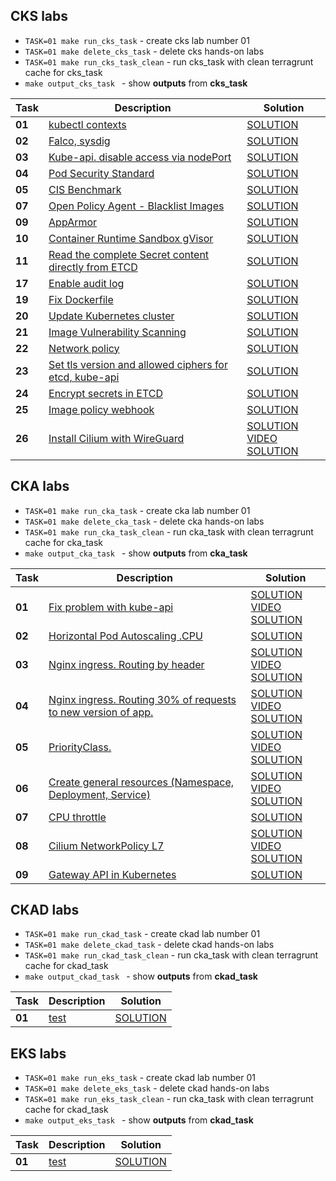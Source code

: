 ## CKS labs
- ``TASK=01 make run_cks_task`` - create cks lab number 01
- ``TASK=01 make delete_cks_task`` - delete cks hands-on labs
- ``TASK=01 make run_cks_task_clean`` - run cks_task with clean terragrunt cache  for  cks_task
- ``make output_cks_task `` - show **outputs** from   **cks_task**



| Task   | Description                                                                                        | Solution                                                                                                         |
|--------|----------------------------------------------------------------------------------------------------|------------------------------------------------------------------------------------------------------------------|
| **01** | [kubectl contexts](..%2Ftasks%2Fcks%2Flabs%2F01%2FREADME.MD)                                       | [SOLUTION](..%2Ftasks%2Fcks%2Flabs%2F01%2FSOLUTION.MD)                                                           |
| **02** | [Falco, sysdig](..%2Ftasks%2Fcks%2Flabs%2F02%2FREADME.MD)                                          | [SOLUTION](..%2Ftasks%2Fcks%2Flabs%2F02%2FSOLUTION.MD)                                                           |
| **03** | [Kube-api. disable access via nodePort](..%2Ftasks%2Fcks%2Flabs%2F03%2FREADME.MD)                  | [SOLUTION](..%2Ftasks%2Fcks%2Flabs%2F03%2FSOLUTION.MD)                                                           |
| **04** | [Pod Security Standard](..%2Ftasks%2Fcks%2Flabs%2F04%2FREADME.MD)                                  | [SOLUTION](..%2Ftasks%2Fcks%2Flabs%2F04%2FSOLUTION.MD)                                                           |
| **05** | [CIS Benchmark](..%2Ftasks%2Fcks%2Flabs%2F05%2FREADME.MD)                                          | [SOLUTION](..%2Ftasks%2Fcks%2Flabs%2F05%2FSOLUTION.MD)                                                           |
| **07** | [Open Policy Agent - Blacklist Images](..%2Ftasks%2Fcks%2Flabs%2F07%2FREADME.MD)                   | [SOLUTION](..%2Ftasks%2Fcks%2Flabs%2F07%2FSOLUTION.MD)                                                           |
| **09** | [AppArmor](..%2Ftasks%2Fcks%2Flabs%2F09%2FREADME.MD)                                               | [SOLUTION](..%2Ftasks%2Fcks%2Flabs%2F09%2FSOLUTION.MD)                                                           |
| **10** | [Container Runtime Sandbox gVisor](..%2Ftasks%2Fcks%2Flabs%2F10%2FREADME.MD)                       | [SOLUTION](..%2Ftasks%2Fcks%2Flabs%2F10%2FSOLUTION.MD)                                                           |
| **11** | [Read the complete Secret content directly from ETCD](..%2Ftasks%2Fcks%2Flabs%2F11%2FREADME.MD)    | [SOLUTION](..%2Ftasks%2Fcks%2Flabs%2F11%2FSOLUTION.MD)                                                           |
| **17** | [Enable audit log](..%2Ftasks%2Fcks%2Flabs%2F17%2FREADME.MD)                                       | [SOLUTION](..%2Ftasks%2Fcks%2Flabs%2F17%2FSOLUTION.MD)                                                           |
| **19** | [Fix Dockerfile](..%2Ftasks%2Fcks%2Flabs%2F19%2FREADME.MD)                                         | [SOLUTION](..%2Ftasks%2Fcks%2Flabs%2F19%2FSOLUTION.MD)                                                           |
| **20** | [Update Kubernetes cluster](..%2Ftasks%2Fcks%2Flabs%2F20%2FREADME.MD)                              | [SOLUTION](..%2Ftasks%2Fcks%2Flabs%2F20%2FSOLUTION.MD)                                                           |
| **21** | [Image Vulnerability Scanning](..%2Ftasks%2Fcks%2Flabs%2F21%2FREADME.MD)                           | [SOLUTION](..%2Ftasks%2Fcks%2Flabs%2F21%2FSOLUTION.MD)                                                           |
| **22** | [Network policy](..%2Ftasks%2Fcks%2Flabs%2F22%2FREADME.MD)                                         | [SOLUTION](..%2Ftasks%2Fcks%2Flabs%2F22%2FSOLUTION.MD)                                                           |
| **23** | [Set tls version and allowed ciphers for etcd, kube-api](..%2Ftasks%2Fcks%2Flabs%2F23%2FREADME.MD) | [SOLUTION](..%2Ftasks%2Fcks%2Flabs%2F23%2FSOLUTION.MD)                                                           |
| **24** | [Encrypt secrets in ETCD](..%2Ftasks%2Fcks%2Flabs%2F24%2FREADME.MD)                                | [SOLUTION](..%2Ftasks%2Fcks%2Flabs%2F24%2FSOLUTION.MD)                                                           |
| **25** | [Image policy webhook](..%2Ftasks%2Fcks%2Flabs%2F25%2FREADME.MD)                                   | [SOLUTION](..%2Ftasks%2Fcks%2Flabs%2F25%2FSOLUTION.MD)                                                           |
| **26** | [Install Cilium with WireGuard](..%2Ftasks%2Fcks%2Flabs%2F26%2FREADME.MD)                          | [SOLUTION](../tasks/cks/labs/26/worker/files/solutions/1.MD)  <br/>  [VIDEO SOLUTION](https://youtu.be/lVrkuX6CriQ) |




## CKA labs

- ``TASK=01 make run_cka_task`` - create cka lab number 01
- ``TASK=01 make delete_cka_task`` - delete cka hands-on labs
- ``TASK=01 make run_cka_task_clean`` - run cka_task with clean terragrunt cache  for  cka_task
- ``make output_cka_task `` - show **outputs** from   **cka_task**


| Task   | Description                                                                                               | Solution                                                                                                                           |
|--------|-----------------------------------------------------------------------------------------------------------|------------------------------------------------------------------------------------------------------------------------------------|
| **01** | [Fix problem with kube-api ](..%2Ftasks%2Fcka%2Flabs%2F01%2FREADME.MD)                                    | [SOLUTION](..%2Ftasks%2Fcka%2Flabs%2F01%2Fworker%2Ffiles%2Fsolutions%2F1.MD) <br/>  [VIDEO SOLUTION](https://youtu.be/OFHiI_XAXNU) |
| **02** | [Horizontal Pod Autoscaling .CPU ](..%2Ftasks%2Fcka%2Flabs%2F02%2FREADME.MD)                              | [SOLUTION](..%2Ftasks%2Fcka%2Flabs%2F02%2Fworker%2Ffiles%2Fsolutions%2F1.MD)                                                       |
| **03** | [Nginx ingress. Routing by header ](..%2Ftasks%2Fcka%2Flabs%2F03%2FREADME.MD)                             | [SOLUTION](..%2Ftasks%2Fcka%2Flabs%2F03%2Fworker%2Ffiles%2Fsolutions%2F1.MD) <br/>  [VIDEO SOLUTION](https://youtu.be/1-qA7RjSx4A) |
| **04** | [Nginx ingress. Routing 30% of requests to new version of app.](..%2Ftasks%2Fcka%2Flabs%2F04%2FREADME.MD) | [SOLUTION](..%2Ftasks%2Fcka%2Flabs%2F04%2Fworker%2Ffiles%2Fsolutions%2F1.MD) <br/>  [VIDEO SOLUTION](https://youtu.be/IC_0FeQtgwA) |
| **05** | [PriorityClass.](..%2Ftasks%2Fcka%2Flabs%2F05%2FREADME.MD)                                                | [SOLUTION](..%2Ftasks%2Fcka%2Flabs%2F05%2Fworker%2Ffiles%2Fsolutions%2F1.MD) <br/>  [VIDEO SOLUTION](https://youtu.be/7MhXfbiMfOM) |
| **06** | [Create general resources (Namespace, Deployment, Service)](..%2Ftasks%2Fcka%2Flabs%2F06%2FREADME.MD)     | [SOLUTION](..%2Ftasks%2Fcka%2Flabs%2F06%2Fworker%2Ffiles%2Fsolutions%2F1.MD) <br/>  [VIDEO SOLUTION](https://youtu.be/vqs_SUjKee8) |
| **07** | [CPU throttle](..%2Ftasks%2Fcka%2Flabs%2F07%2FREADME.MD)                                                  | [SOLUTION](..%2Ftasks%2Fcka%2Flabs%2F07%2Fworker%2Ffiles%2Fsolutions%2F1.MD)                                                       |
| **08** | [Cilium NetworkPolicy  L7](..%2Ftasks%2Fcka%2Flabs%2F08%2FREADME.MD)                                      | [SOLUTION](..%2Ftasks%2Fcka%2Flabs%2F08%2Fworker%2Ffiles%2Fsolutions%2F1.MD) <br/>  [VIDEO SOLUTION](https://youtu.be/eFZQi6sy3SQ) |
| **09** | [Gateway API in Kubernetes](..%2Ftasks%2Fcka%2Flabs%2F09%2FREADME.MD)| [SOLUTION](..%2Ftasks%2Fcka%2Flabs%2F09%2Fworker%2Ffiles%2Fsolutions%2F1.MD)                                                       |  

## CKAD labs

- ``TASK=01 make run_ckad_task`` - create ckad lab number 01
- ``TASK=01 make delete_ckad_task`` - delete ckad hands-on labs
- ``TASK=01 make run_ckad_task_clean`` - run cka_task with clean terragrunt cache  for  ckad_task
- ``make output_ckad_task `` - show **outputs** from   **ckad_task**


| Task   | Description                                       | Solution                     |
|--------|---------------------------------------------------|------------------------------|
| **01** | [test ](..%2Ftasks%2Fcka%2Flabs%2F02%2FREADME.MD) | [SOLUTION](..%2Ftasks%2Fcka%2Flabs%2F02%2Fworker%2Ffiles%2Fsolutions%2F1.MD) |




## EKS labs

- ``TASK=01 make run_eks_task`` - create ckad lab number 01
- ``TASK=01 make delete_eks_task`` - delete ckad hands-on labs
- ``TASK=01 make run_eks_task_clean`` - run cka_task with clean terragrunt cache  for  ckad_task
- ``make output_eks_task `` - show **outputs** from   **ckad_task**


| Task   | Description                                       | Solution                     |
|--------|---------------------------------------------------|------------------------------|
| **01** | [test ](..%2Ftasks%2Fcka%2Flabs%2F02%2FREADME.MD) | [SOLUTION](..%2Ftasks%2Fcka%2Flabs%2F02%2Fworker%2Ffiles%2Fsolutions%2F1.MD) |
